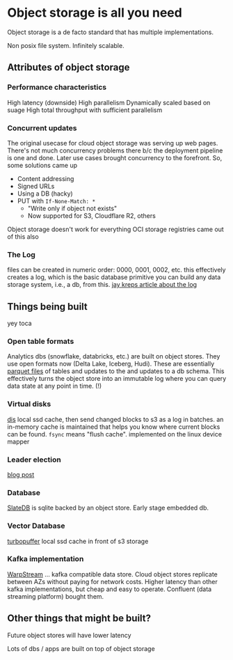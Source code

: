 # Object storage is all you need

Object storage is a de facto standard that has multiple implementations.

Non posix file system. Infinitely scalable.

## Attributes of object storage

### Performance characteristics

High latency (downside)
High parallelism
Dynamically scaled based on suage
High total throughput with sufficient parallelism

### Concurrent updates

The original usecase for cloud object storage was serving up web pages. There's not much concurrency problems there b/c the deployment pipeline is one and done.
Later use cases brought concurrency to the forefront. So, some solutions came up
- Content addressing 
- Signed URLs
- Using a DB (hacky)
- PUT with `If-None-Match: *`
    - "Write only if object not exists"
    - Now supported for S3, Cloudflare R2, others

Object storage doesn't work for everything
OCI storage registries came out of this also

### The Log

files can be created in numeric order: 0000, 0001, 0002, etc.
this effectively creates a log, which is the basic database primitive
you can build any data storage system, i.e., a db, from this.
[jay kreps article about the log](https://engineering.linkedin.com/distributed-systems/log-what-every-software-engineer-should-know-about-real-time-datas-unifying)

## Things being built

yey toca

### Open table formats

Analytics dbs (snowflake, databricks, etc.) are built on object stores. They use open formats now (Delta Lake, Iceberg, Hudi). These are essentially [parquet files](https://parquet.apache.org/) of tables and updates to the and updates to a db schema. This effectively turns the object store into an immutable log where you can query data state at any point in time. (!)

### Virtual disks

[dis](https://github.com/asch/dis) local ssd cache, then send changed blocks to s3 as a log in batches. an in-memory cache is maintained that helps you know where current blocks can be found. `fsync` means "flush cache". implemented on the linux device mapper

### Leader election

[blog post](https://www.morling.dev/blog/leader-election-with-s3-conditional-writes/)

### Database

[SlateDB](https://github.com/slatedb) is sqlite backed by an object store. Early stage embedded db.

### Vector Database

[turbopuffer](https://www.morling.dev/blog/leader-election-with-s3-conditional-writes/) local ssd cache in front of s3 storage

### Kafka implementation

[WarpStream](https://www.warpstream.com/) ... kafka compatible data store. Cloud object stores replicate between AZs without paying for network costs. Higher latency than other kafka implementations, but cheap and easy to operate. Confluent (data streaming platform) bought them.

## Other things that might be built?

Future object stores will have lower latency

Lots of dbs / apps are built on top of object storage


